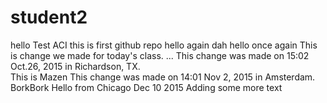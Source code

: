 # student2
hello Test ACI 
this is first github repo
hello again
dah hello once again
This is change we made for today's class.
...
This change was made on 15:02 Oct.26, 2015 in Richardson, TX.  
This is Mazen
This change was made on 14:01 Nov 2, 2015 in Amsterdam. 
BorkBork
Hello from Chicago Dec 10 2015
Adding some more text
